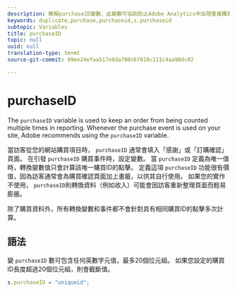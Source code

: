 ```yaml
---
description: 瞭解purchaseID變數，此變數可協助防止Adobe Analytics中出現重複購買。
keywords: duplicate,purchase,purchaseid,s.purchaseid
subtopic: Variables
title: purchaseID
topic: null
uuid: null
translation-type: tm+mt
source-git-commit: 99ee24efaa517e8da700c67818c111c4aa90dc02

---
```



# purchaseID

The `purchaseID` variable is used to keep an order from being counted multiple times in reporting. Whenever the purchase event is used on your site, Adobe recommends using the `purchaseID` variable.

當訪客從您的網站購買項目時， `purchaseID` 通常會填入「感謝」或「訂購確認」頁面。 在引發 `purchaseID` 購買事件時，設定變數。 當 `purchaseID` 定義為唯一值時，轉換變數值只會計算該唯一購買ID的點擊。 定義這項 `purchaseID` 功能很有價值，因為訪客通常會為購買確認頁面加上書籤，以供其自行使用。 如果您的實作不使用， `purchaseID`則轉換資料（例如收入）可能會因訪客重新整理頁面而輕易膨脹。

除了購買資料外，所有轉換變數和事件都不會針對具有相同購買ID的點擊多次計算。

## 語法

變 `purchaseID` 數可包含任何英數字元值，最多20個位元組。 如果您設定的購買ID長度超過20個位元組，則會截斷值。

```js
s.purchaseID = "uniqueid";
```
